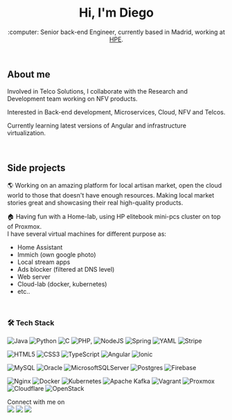 <h1 align="center">Hi, I'm Diego</h1>

<p align="center"> :computer: Senior back-end Engineer, currently based in Madrid, working at <a href="https://www.hpe.com/emea_europe/en/home.html" target="_blank">HPE</a>.</p>

<br>
<h2 align="left">About me</h2>
<p>Involved in Telco Solutions, I collaborate with the Research and Development team working on NFV products.</p>
<p>Interested in Back-end development, Microservices, Cloud, NFV and Telcos.</p>
<p>Currently learning latest versions of Angular and infrastructure virtualization.</p>

<br>
<h2 align="left">Side projects</h2>  
<p>🌎 Working on an amazing platform for local artisan market, open the cloud world to those that doesn't have enough resources.
Making local market stories great and showcasing their real high-quality products.</p>

<p>🏠 Having fun with a Home-lab, using HP elitebook mini-pcs cluster on top of Proxmox.<br>I have several virtual machines for different purpose as:</p>
<ul>
  <li> Home Assistant</li>
  <li> Immich (own google photo)</li>
  <li> Local stream apps</li>
  <li> Ads blocker (filtered at DNS level)</li>
  <li> Web server</li>
  <li> Cloud-lab (docker, kubernetes)</li>
  <li>etc..</li>
</ul>
<br>




### 🛠 Tech Stack

![Java](https://img.shields.io/badge/java-%23ED8B00.svg?style=for-the-badge&logo=openjdk&logoColor=white)
![Python](https://img.shields.io/badge/python-3670A0?style=for-the-badge&logo=python&logoColor=ffdd54)
![C](https://img.shields.io/badge/c-%2300599C.svg?style=for-the-badge&logo=c&logoColor=white)
![PHP](https://img.shields.io/badge/php-%23777BB4.svg?style=for-the-badge&logo=php&logoColor=white),
![NodeJS](https://img.shields.io/badge/node.js-6DA55F?style=for-the-badge&logo=node.js&logoColor=white)
![Spring](https://img.shields.io/badge/spring-%236DB33F.svg?style=for-the-badge&logo=spring&logoColor=white)
![YAML](https://img.shields.io/badge/yaml-%23ffffff.svg?style=for-the-badge&logo=yaml&logoColor=151515)
![Stripe](https://img.shields.io/badge/Stripe-5469d4?style=for-the-badge&logo=stripe&logoColor=ffffff)

![HTML5](https://img.shields.io/badge/html5-%23E34F26.svg?style=for-the-badge&logo=html5&logoColor=white)
![CSS3](https://img.shields.io/badge/css3-%231572B6.svg?style=for-the-badge&logo=css3&logoColor=white)
![TypeScript](https://img.shields.io/badge/typescript-%23007ACC.svg?style=for-the-badge&logo=typescript&logoColor=white)
![Angular](https://img.shields.io/badge/angular-%23DD0031.svg?style=for-the-badge&logo=angular&logoColor=white)
![Ionic](https://img.shields.io/badge/Ionic-%233880FF.svg?style=for-the-badge&logo=Ionic&logoColor=white)

![MySQL](https://img.shields.io/badge/mysql-4479A1.svg?style=for-the-badge&logo=mysql&logoColor=white)
![Oracle](https://img.shields.io/badge/Oracle-F80000?style=for-the-badge&logo=oracle&logoColor=white)
![MicrosoftSQLServer](https://img.shields.io/badge/Microsoft%20SQL%20Server-CC2927?style=for-the-badge&logo=microsoft%20sql%20server&logoColor=white)
![Postgres](https://img.shields.io/badge/postgres-%23316192.svg?style=for-the-badge&logo=postgresql&logoColor=white)
![Firebase](https://img.shields.io/badge/firebase-a08021?style=for-the-badge&logo=firebase&logoColor=ffcd34)

![Nginx](https://img.shields.io/badge/nginx-%23009639.svg?style=for-the-badge&logo=nginx&logoColor=white)
![Docker](https://img.shields.io/badge/docker-%230db7ed.svg?style=for-the-badge&logo=docker&logoColor=white)
![Kubernetes](https://img.shields.io/badge/kubernetes-%23326ce5.svg?style=for-the-badge&logo=kubernetes&logoColor=white)
![Apache Kafka](https://img.shields.io/badge/Apache%20Kafka-000?style=for-the-badge&logo=apachekafka)
![Vagrant](https://img.shields.io/badge/vagrant-%231563FF.svg?style=for-the-badge&logo=vagrant&logoColor=white)
![Proxmox](https://img.shields.io/badge/proxmox-proxmox?style=for-the-badge&logo=proxmox&logoColor=%23E57000&labelColor=%232b2a33&color=%232b2a33)
![Cloudflare](https://img.shields.io/badge/Cloudflare-F38020?style=for-the-badge&logo=Cloudflare&logoColor=white)
![OpenStack](https://img.shields.io/badge/Openstack-%23f01742.svg?style=for-the-badge&logo=openstack&logoColor=white)

<p>Connect with me on
<br>	
<a target="_blank" href="[https://www.linkedin.com/in/sreevishnu-t-84b335173/](https://www.linkedin.com/in/diego-dacostaporto/)"><img src="https://img.shields.io/badge/-LinkedIn-0077B5?style=for-the-badge&logo=Linkedin&logoColor=white"></img></a>
<a target="_blank" href="mailto:ddacostaporto@gmail.com?subject=Hi%20Diego,"><img src="https://img.shields.io/badge/-Gmail-D14836?style=for-the-badge&logo=Gmail&logoColor=white"></img></a>
<a target="_blank" href="https://x.com/ddacostaporto"><img src="https://img.shields.io/badge/-Twitter-1DA1F2?style=for-the-badge&logo=Twitter&logoColor=white"></img></a>

<br>
<br>
